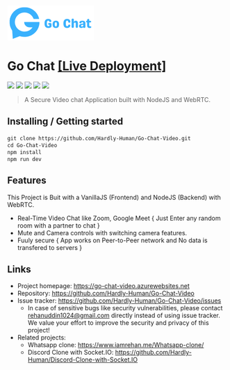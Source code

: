 <img src="https://raw.githubusercontent.com/Hardly-Human/Go-Chat-Video/main/src/public/assets/logo.png" alt="Logo of the project" width="200" height="80">

# Go Chat [[Live Deployment]](https://go-chat-video.azurewebsites.net)

![](https://img.shields.io/badge/Build-passing-brightgreen)
![](https://img.shields.io/badge/Azure-pipelines-orange)
![](https://badgen.net/david/dep/zeit/pkg)
![](https://badgen.net/apm/license/linter)
![](https://img.shields.io/badge/contributions-welcome-red)

> A Secure Video chat Application built with NodeJS and WebRTC.

## Installing / Getting started

```shell
git clone https://github.com/Hardly-Human/Go-Chat-Video.git
cd Go-Chat-Video
npm install
npm run dev
```

## Features

This Project is Buit with a VanillaJS (Frontend) and NodeJS (Backend) with WebRTC.

-   Real-Time Video Chat like Zoom, Google Meet { Just Enter any random room with a partner to chat }
-   Mute and Camera controls with switching camera features.
-   Fuuly secure { App works on Peer-to-Peer network and No data is transfered to servers }

## Links

-   Project homepage: https://go-chat-video.azurewebsites.net
-   Repository: https://github.com/Hardly-Human/Go-Chat-Video
-   Issue tracker: https://github.com/Hardly-Human/Go-Chat-Video/issues
    -   In case of sensitive bugs like security vulnerabilities, please contact
        rehanuddin1024@gmail.com directly instead of using issue tracker. We value your effort
        to improve the security and privacy of this project!
-   Related projects:
    -   Whatsapp clone: https://www.iamrehan.me/Whatsapp-clone/
    -   Discord Clone with Socket.IO: https://github.com/Hardly-Human/Discord-Clone-with-Socket.IO
